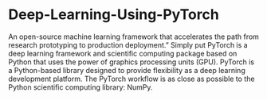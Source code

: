 # Deep-Learning-Using-PyTorch
An open-source machine learning framework that accelerates the path from research prototyping to production deployment.” Simply put PyTorch is a deep learning framework and scientific computing package based on Python that uses the power of graphics processing units (GPU). PyTorch is a Python-based library designed to provide flexibility as a deep learning development platform. The PyTorch workflow is as close as possible to the Python scientific computing library: NumPy.
